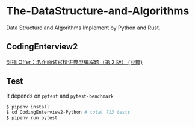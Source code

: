 # The-DataStructure-and-Algorithms
Data Structure and Algorithms Implement by Python and Rust.

## CodingEnterview2

[剑指 Offer：名企面试官精讲典型编程题（第 2 版） (豆瓣)](https://book.douban.com/subject/27008702/)

## Test

It depends on `pytest` and `pytest-benchmark`

```bash
$ pipenv install
$ cd CodingEnterview2-Python # total 713 tests
$ pipenv run pytest
```

